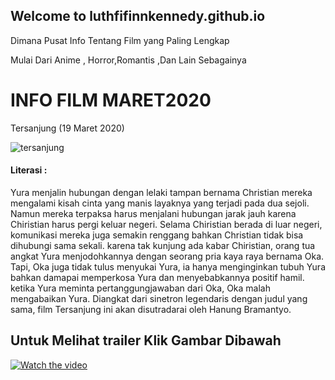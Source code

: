 ## Welcome to luthfifinnkennedy.github.io

Dimana Pusat Info Tentang Film yang Paling Lengkap

Mulai Dari Anime , Horror,Romantis ,Dan Lain Sebagainya

# INFO FILM MARET2020
Tersanjung (19 Maret 2020)

![tersanjung](https://user-images.githubusercontent.com/61154986/74734511-ac200c00-5289-11ea-8af4-0cfce0ae9bb2.jpg)
#### Literasi :
Yura menjalin hubungan dengan lelaki tampan bernama Christian mereka mengalami kisah cinta yang manis layaknya yang terjadi pada dua sejoli. Namun mereka terpaksa harus menjalani hubungan jarak jauh karena Chiristian harus pergi keluar negeri. Selama Chiristian berada di luar negeri, komunikasi mereka juga semakin renggang bahkan Christian tidak bisa dihubungi sama sekali. karena tak kunjung ada kabar Chiristian, orang tua angkat Yura menjodohkannya dengan seorang pria kaya raya bernama Oka. Tapi, Oka juga tidak tulus menyukai Yura, ia hanya menginginkan tubuh Yura bahkan damapai memperkosa Yura dan menyebabkannya positif hamil. ketika Yura meminta pertanggungjawaban dari Oka, Oka malah mengabaikan Yura. Diangkat dari sinetron legendaris dengan judul yang sama, film Tersanjung ini akan disutradarai oleh Hanung Bramantyo.




## Untuk Melihat trailer Klik Gambar Dibawah


[![Watch the video](https://img.youtube.com/vi/rxCmd1mch9E/hqdefault.jpg)](https://www.youtube.com/watch?v=rxCmd1mch9E)

